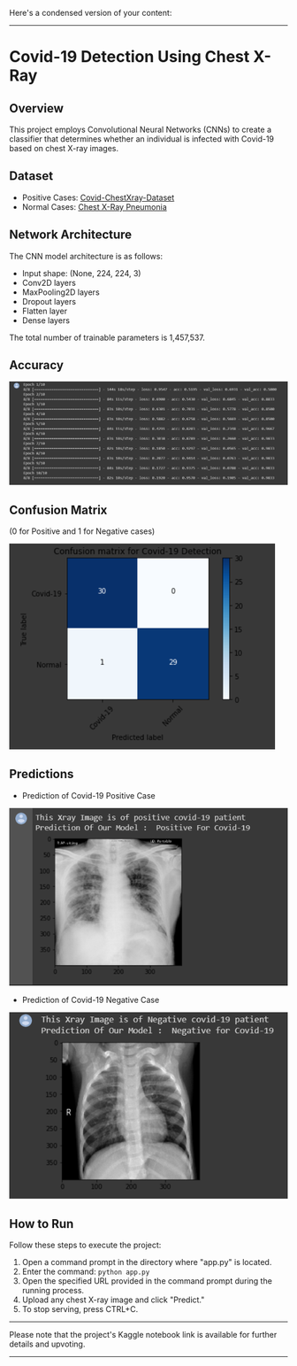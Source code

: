 Here's a condensed version of your content:

---

# Covid-19 Detection Using Chest X-Ray

## Overview

This project employs Convolutional Neural Networks (CNNs) to create a classifier that determines whether an individual is infected with Covid-19 based on chest X-ray images.

## Dataset

- Positive Cases: [Covid-ChestXray-Dataset](https://github.com/ieee8023/covid-chestxray-dataset)
- Normal Cases: [Chest X-Ray Pneumonia](https://www.kaggle.com/paultimothymooney/chest-xray-pneumonia)

## Network Architecture

The CNN model architecture is as follows:

- Input shape: (None, 224, 224, 3)
- Conv2D layers
- MaxPooling2D layers
- Dropout layers
- Flatten layer
- Dense layers

The total number of trainable parameters is 1,457,537.

## Accuracy

![Accuracy](MediaImages/Accuracy.PNG)

## Confusion Matrix

(0 for Positive and 1 for Negative cases)

![Confusion Matrix](MediaImages/New_Confusion_Matrix.PNG)

## Predictions

- Prediction of Covid-19 Positive Case

![Positive Case](MediaImages/Poisi_Out.PNG)

- Prediction of Covid-19 Negative Case

![Negative Case](MediaImages/Negi_Out.PNG)

## How to Run

Follow these steps to execute the project:

1. Open a command prompt in the directory where "app.py" is located.
2. Enter the command: `python app.py`
3. Open the specified URL provided in the command prompt during the running process.
4. Upload any chest X-ray image and click "Predict."
5. To stop serving, press CTRL+C.

---

Please note that the project's Kaggle notebook link is available for further details and upvoting.

---
